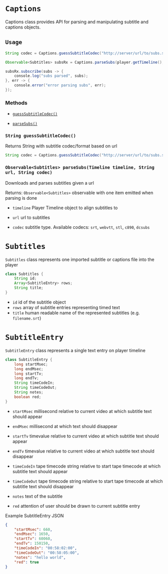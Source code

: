 # `Captions` #

Captions class provides API for parsing and manipulating subtitle and captions objects.


## `Usage` ##

```java
String codec = Captions.guessSubtitleCodec("http://server/url/to/subs.srt");

Observable<Subtitles> subsRx = Captions.parseSubs(player.getTimeline(), "http://server/url/to/subs.srt", codec);

subsRx.subscribe(subs -> {
	console.log("subs parsed", subs);
}, err -> {
	console.error("error parsing subs", err);
});
```

### Methods

- [`guessSubtitleCodec()`](#guessSubtitleCodec)

- [`parseSubs()`](#parseSubs)

### <a id="guessSubtitleCodec"></a>`String guessSubtitleCodec()`

Returns String with subtitle codec/format based on url
```java
String codec = Captions.guessSubtitleCodec("http://server/url/to/subs.srt");
```
 
### <a id="parseSubs"></a>`Observable<Subtitles> parseSubs(Timeline timeline, String url, String codec)`

Downloads and parses subtitles given a url

Returns: `Observable<Subtitles>` observable with one item emitted when parsing is done

- `timeline` Player Timeline object to align subtitles to

- `url` url to subtitles

- `codec` subtitle type. Available codecs: `srt`, `webvtt`, `stl`, `c890`, `dcsubs`


# `Subtitles` #

`Subtitles` class represents one imported subtitle or captions file into the player

```java
class Subtitles {
    String id;
    Array<SubtitleEntry> rows;
    String title;
}
```

- `id` id of the subtitle object
- `rows` array of subtitle entries representing timed text 
- `title` human readable name of the represented subtitles (e.g. `filename.srt`) 

# `SubtitleEntry` #

`SubtitleEntry` class represents a single text entry on player timeline

```java
class SubtitleEntry {
    long startMsec;
    long endMsec;
    long startTv;
    long endTv;
    String timeCodeIn;
    String timeCodeOut;
    String notes;
    boolean red;
}
```

- `startMsec` millisecond relative to current video at which subtitle text should appear

- `endMsec`  millisecond at which text should disappear

- `startTv` timevalue relative to current video at which subtitle text should appear

- `endTv` timevalue relative to current video at which subtitle text should disappear

- `timeCodeIn` tape timecode string relative to start tape timecode at which subtitle text should appear

- `timeCodeOut` tape timecode string relative to start tape timecode at which subtitle text should disappear

- `notes` text of the subtitle

- `red` attention of user should be drawn to current subtitle entry 

Example SubtitleEntry JSON
```json
{
    "startMsec": 660,
    "endMsec": 1650,
    "startTv": 60060,
    "endTv": 150150,
    "timeCodeIn": "00:58:02:00",
    "timeCodeOut": "00:58:05:00",
    "notes": "hello world",
    "red": true
}
```
